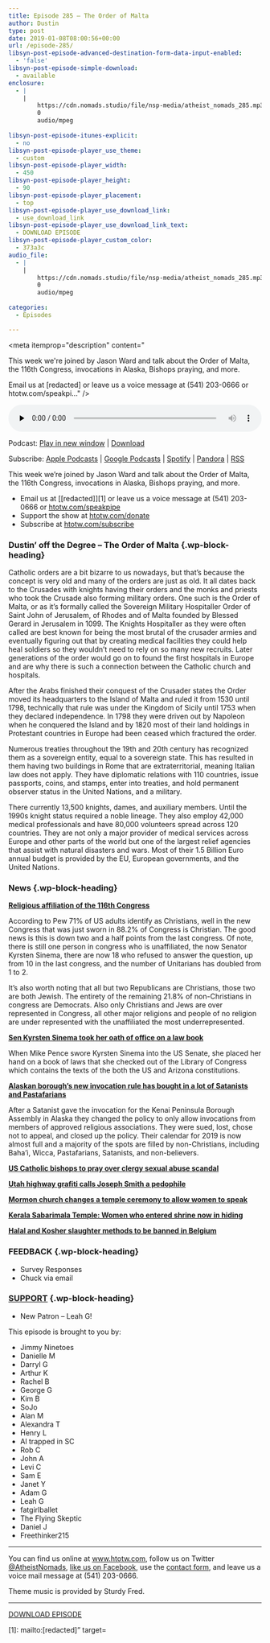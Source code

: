 ```yaml
---
title: Episode 285 – The Order of Malta
author: Dustin
type: post
date: 2019-01-08T08:00:56+00:00
url: /episode-285/
libsyn-post-episode-advanced-destination-form-data-input-enabled:
  - 'false'
libsyn-post-episode-simple-download:
  - available
enclosure:
  - |
    |
        https://cdn.nomads.studio/file/nsp-media/atheist_nomads_285.mp3
        0
        audio/mpeg
        
libsyn-post-episode-itunes-explicit:
  - no
libsyn-post-episode-player_use_theme:
  - custom
libsyn-post-episode-player_width:
  - 450
libsyn-post-episode-player_height:
  - 90
libsyn-post-episode-player_placement:
  - top
libsyn-post-episode-player_use_download_link:
  - use_download_link
libsyn-post-episode-player_use_download_link_text:
  - DOWNLOAD EPISODE
libsyn-post-episode-player_custom_color:
  - 373a3c
audio_file:
  - |
    |
        https://cdn.nomads.studio/file/nsp-media/atheist_nomads_285.mp3
        0
        audio/mpeg
        
categories:
  - Episodes

---
```

<div itemscope itemtype="http://schema.org/AudioObject">
  <meta itemprop="name" content="Episode 285 &#8211; The Order of Malta" />
  
  <meta itemprop="uploadDate" content="2019-01-08T01:00:56-07:00" />
  
  <meta itemprop="encodingFormat" content="audio/mpeg" />
  
  <meta itemprop="description" content="




This week we're joined by Jason Ward and talk about the Order of Malta, the 116th Congress, invocations in Alaska, Bishops praying, and more.







Email us at [redacted] or leave us a voice message at (541) 203-0666 or htotw.com/speakpi..." />
  
  <meta itemprop="contentUrl" content="https://dts.podtrac.com/redirect.mp3/cdn.nomads.studio/file/nsp-media/atheist_nomads_285.mp3" />
  
  <div class="powerpress_player" id="powerpress_player_8548">
    <audio class="wp-audio-shortcode" id="audio-3329-292" preload="none" style="width: 100%;" controls="controls"><source type="audio/mpeg" src="https://dts.podtrac.com/redirect.mp3/cdn.nomads.studio/file/nsp-media/atheist_nomads_285.mp3?_=292" /><a href="https://dts.podtrac.com/redirect.mp3/cdn.nomads.studio/file/nsp-media/atheist_nomads_285.mp3">https://dts.podtrac.com/redirect.mp3/cdn.nomads.studio/file/nsp-media/atheist_nomads_285.mp3</a></audio>
  </div>
</div>

<p class="powerpress_links powerpress_links_mp3">
  Podcast: <a href="https://dts.podtrac.com/redirect.mp3/cdn.nomads.studio/file/nsp-media/atheist_nomads_285.mp3" class="powerpress_link_pinw" target="_blank" title="Play in new window" onclick="return powerpress_pinw('https://htotw.com/?powerpress_pinw=3329-podcast');" rel="nofollow">Play in new window</a> | <a href="https://dts.podtrac.com/redirect.mp3/cdn.nomads.studio/file/nsp-media/atheist_nomads_285.mp3" class="powerpress_link_d" title="Download" rel="nofollow" download="atheist_nomads_285.mp3">Download</a>
</p>

<p class="powerpress_links powerpress_subscribe_links">
  Subscribe: <a href="https://podcasts.apple.com/us/podcast/humanists-take-on-the-world/id530050098?mt=2&ls=1" class="powerpress_link_subscribe powerpress_link_subscribe_itunes" target="_blank" title="Subscribe on Apple Podcasts" rel="nofollow">Apple Podcasts</a> | <a href="https://www.google.com/podcasts?feed=aHR0cDovL2F0aGVpc3Rub21hZHMubGlic3luLmNvbS9yc3M%3D" class="powerpress_link_subscribe powerpress_link_subscribe_googleplay" target="_blank" title="Subscribe on Google Podcasts" rel="nofollow">Google Podcasts</a> | <a href="https://open.spotify.com/show/3LzK2xZGike6Tc1GEMtMbr?si=LieN9SNuTpq96smuaUsH8A" class="powerpress_link_subscribe powerpress_link_subscribe_spotify" target="_blank" title="Subscribe on Spotify" rel="nofollow">Spotify</a> | <a href="https://www.pandora.com/podcast/atheist-nomads/PC:10122?corr=62071012&part=ug" class="powerpress_link_subscribe powerpress_link_subscribe_pandora" target="_blank" title="Subscribe on Pandora" rel="nofollow">Pandora</a> | <a href="https://htotw.com/feed/podcast/" class="powerpress_link_subscribe powerpress_link_subscribe_rss" target="_blank" title="Subscribe via RSS" rel="nofollow">RSS</a>
</p>

This week we&#8217;re joined by Jason Ward and talk about the Order of Malta, the 116th Congress, invocations in Alaska, Bishops praying, and more.

<!--more-->

  * Email us at [[redacted]][1] or leave us a voice message at (541) 203-0666 or <a href="https://htotw.com/speakpipe" target="_blank" rel="noopener">htotw.com/speakpipe</a>
  * Support the show at <a href="https://htotw.com/donate" target="_blank" rel="noopener">htotw.com/donate</a>
  * Subscribe at <a href="https://htotw.com/subscribe" target="_blank" rel="noopener">htotw.com/subscribe</a>

### Dustin’ off the Degree &#8211; The Order of Malta {.wp-block-heading}

Catholic orders are a bit bizarre to us nowadays, but that’s because the concept is very old and many of the orders are just as old. It all dates back to the Crusades with knights having their orders and the monks and priests who took the Crusade also forming military orders. One such is the Order of Malta, or as it’s formally called the Sovereign Military Hospitaller Order of Saint John of Jerusalem, of Rhodes and of Malta founded by Blessed Gerard in Jerusalem in 1099. The Knights Hospitaller as they were often called are best known for being the most brutal of the crusader armies and eventually figuring out that by creating medical facilities they could help heal soldiers so they wouldn’t need to rely on so many new recruits. Later generations of the order would go on to found the first hospitals in Europe and are why there is such a connection between the Catholic church and hospitals.

After the Arabs finished their conquest of the Crusader states the Order moved its headquarters to the Island of Malta and ruled it from 1530 until 1798, technically that rule was under the Kingdom of Sicily until 1753 when they declared independence. In 1798 they were driven out by Napoleon when he conquered the Island and by 1820 most of their land holdings in Protestant countries in Europe had been ceased which fractured the order.

Numerous treaties throughout the 19th and 20th century has recognized them as a sovereign entity, equal to a sovereign state. This has resulted in them having two buildings in Rome that are extraterritorial, meaning Italian law does not apply. They have diplomatic relations with 110 countries, issue passports, coins, and stamps, enter into treaties, and hold permanent observer status in the United Nations, and a military.

There currently 13,500 knights, dames, and auxiliary members. Until the 1990s knight status required a noble lineage. They also employ 42,000 medical professionals and have 80,000 volunteers spread across 120 countries. They are not only a major provider of medical services across Europe and other parts of the world but one of the largest relief agencies that assist with natural disasters and wars. Most of their 1.5 Billion Euro annual budget is provided by the EU, European governments, and the United Nations.

### News {.wp-block-heading}

**<a href="http://www.pewforum.org/2019/01/03/faith-on-the-hill-116/" target="_blank" rel="noopener">Religious affiliation of the 116th Congress</a>**

According to Pew 71% of US adults identify as Christians, well in the new Congress that was just sworn in 88.2% of Congress is Christian. The good news is this is down two and a half points from the last congress. Of note, there is still one person in congress who is unaffiliated, the now Senator Kyrsten Sinema, there are now 18 who refused to answer the question, up from 10 in the last congress, and the number of Unitarians has doubled from 1 to 2.

It’s also worth noting that all but two Republicans are Christians, those two are both Jewish. The entirety of the remaining 21.8% of non-Christians in congress are Democrats. Also only Christians and Jews are over represented in Congress, all other major religions and people of no religion are under represented with the unaffiliated the most underrepresented.

**<a href="https://friendlyatheist.patheos.com/2019/01/03/sen-kyrsten-sinema-took-her-oath-of-office-on-a-lawbook-not-the-bible/" target="_blank" rel="noopener">Sen Kyrsten Sinema took her oath of office on a law book</a>**

When Mike Pence swore Kyrsten Sinema into the US Senate, she placed her hand on a book of laws that she checked out of the Library of Congress which contains the texts of the both the US and Arizona constitutions.

**<a href="https://friendlyatheist.patheos.com/2019/01/01/alaskan-boroughs-new-invocation-rule-leads-to-satanist-and-pastafarian-speakers/" target="_blank" rel="noopener">Alaskan borough’s new invocation rule has bought in a lot of Satanists and Pastafarians</a>**

After a Satanist gave the invocation for the Kenai Peninsula Borough Assembly in Alaska they changed the policy to only allow invocations from members of approved religious associations. They were sued, lost, chose not to appeal, and closed up the policy. Their calendar for 2019 is now almost full and a majority of the spots are filled by non-Christians, including Baha’i, Wicca, Pastafarians, Satanists, and non-believers.

**<a href="https://www.apnews.com/c1669b336b7645b7b5e1e97770ed60b3" target="_blank" rel="noopener">US Catholic bishops to pray over clergy sexual abuse scandal</a>**

**<a href="https://friendlyatheist.patheos.com/2019/01/01/graffiti-on-side-of-utah-highway-reads-joseph-smith-was-a-pedophile/" target="_blank" rel="noopener">Utah highway grafiti calls Joseph Smith a pedophile</a>**

**<a href="https://religionnews.com/2019/01/03/lds-church-changes-temple-ceremony-gives-eve-a-bigger-role/" target="_blank" rel="noopener">Mormon church changes a temple ceremony to allow women to speak</a>**

**<a href="https://www.cnn.com/2019/01/03/asia/india-kerala-temple-intl/index.html" target="_blank" rel="noopener">Kerala Sabarimala Temple: Women who entered shrine now in hiding</a>**

**<a href="https://voiceofeurope.com/2018/12/halal-and-kosher-slaughter-methods-to-be-banned-in-belgium/" target="_blank" rel="noopener">Halal and Kosher slaughter methods to be banned in Belgium</a>**

### FEEDBACK {.wp-block-heading}

  * Survey Responses
  * Chuck via email

### <a href="https://htotw.com/donate" target="_blank" rel="noopener">SUPPORT</a> {.wp-block-heading}

  * New Patron &#8211; Leah G!

This episode is brought to you by:

  * Jimmy Ninetoes
  * Danielle M
  * Darryl G
  * Arthur K
  * Rachel B
  * George G
  * Kim B
  * SoJo
  * Alan M
  * Alexandra T
  * Henry L
  * Al trapped in SC
  * Rob C
  * John A
  * Levi C
  * Sam E
  * Janet Y
  * Adam G
  * Leah G
  * fatgirlballet
  * The Flying Skeptic
  * Daniel J
  * Freethinker215

<hr class="wp-block-separator" />

You can find us online at <a href="https://www.htotw.com/" target="_blank" rel="noopener">www.htotw.com</a>, follow us on Twitter <a href="https://htotw.com/twitter" target="_blank" rel="noopener">@AtheistNomads</a>, <a href="https://htotw.com/facebook" target="_blank" rel="noopener">like us on Facebook</a>, use the [contact form](https://htotw.com/contact), and leave us a voice mail message at (541) 203-0666.

Theme music is provided by Sturdy Fred.

<hr class="wp-block-separator" />

<a href="https://dts.podtrac.com/redirect.mp3/cdn.nomads.studio/file/nsp-media/atheist_nomads_285.mp3" target="_blank" rel="noreferrer noopener" aria-label="DOWNLOAD EPISODE (opens in a new tab)">DOWNLOAD EPISODE</a>

 [1]: mailto:[redacted]” target=